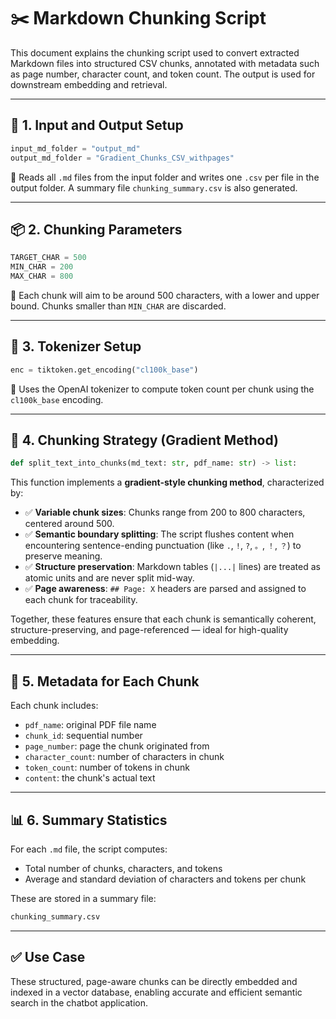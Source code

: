 # ✂️ Markdown Chunking Script 

This document explains the chunking script used to convert extracted Markdown files into structured CSV chunks, annotated with metadata such as page number, character count, and token count. The output is used for downstream embedding and retrieval.

---

## 📁 1. Input and Output Setup

```python
input_md_folder = "output_md"
output_md_folder = "Gradient_Chunks_CSV_withpages"
```

🔹 Reads all `.md` files from the input folder and writes one `.csv` per file in the output folder. A summary file `chunking_summary.csv` is also generated.

---

## 📦 2. Chunking Parameters

```python
TARGET_CHAR = 500
MIN_CHAR = 200
MAX_CHAR = 800
```

🔹 Each chunk will aim to be around 500 characters, with a lower and upper bound. Chunks smaller than `MIN_CHAR` are discarded.

---

## 🧐 3. Tokenizer Setup

```python
enc = tiktoken.get_encoding("cl100k_base")
```

🔹 Uses the OpenAI tokenizer to compute token count per chunk using the `cl100k_base` encoding.

---

## 🧱 4. Chunking Strategy (Gradient Method)

```python
def split_text_into_chunks(md_text: str, pdf_name: str) -> list:
```

This function implements a **gradient-style chunking method**, characterized by:

* ✅ **Variable chunk sizes**: Chunks range from 200 to 800 characters, centered around 500.
* ✅ **Semantic boundary splitting**: The script flushes content when encountering sentence-ending punctuation (like `.`, `!`, `?`, `。`, `！`, `？`) to preserve meaning.
* ✅ **Structure preservation**: Markdown tables (`|...|` lines) are treated as atomic units and are never split mid-way.
* ✅ **Page awareness**: `## Page: X` headers are parsed and assigned to each chunk for traceability.

Together, these features ensure that each chunk is semantically coherent, structure-preserving, and page-referenced — ideal for high-quality embedding.

---

## 📄 5. Metadata for Each Chunk

Each chunk includes:

* `pdf_name`: original PDF file name
* `chunk_id`: sequential number
* `page_number`: page the chunk originated from
* `character_count`: number of characters in chunk
* `token_count`: number of tokens in chunk
* `content`: the chunk's actual text

---

## 📊 6. Summary Statistics

For each `.md` file, the script computes:

* Total number of chunks, characters, and tokens
* Average and standard deviation of characters and tokens per chunk

These are stored in a summary file:

```bash
chunking_summary.csv
```

---

## ✅ Use Case

These structured, page-aware chunks can be directly embedded and indexed in a vector database, enabling accurate and efficient semantic search in the chatbot application.

